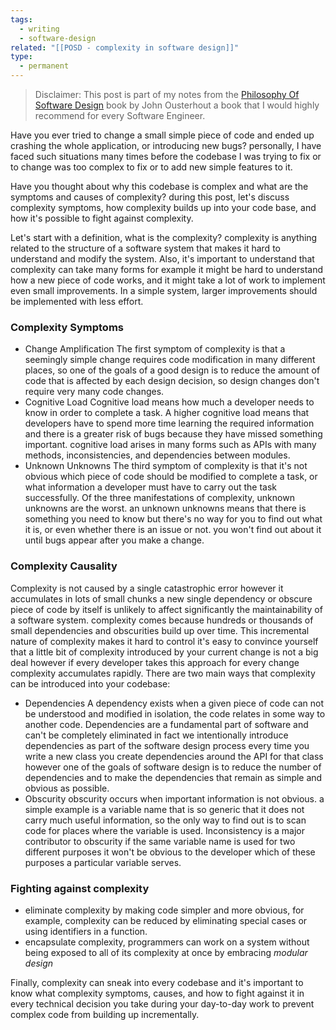 ```yaml
---
tags:
  - writing
  - software-design
related: "[[POSD - complexity in software design]]"
type:
  - permanent
---
```

>Disclaimer:
>This post is part of my notes from the [Philosophy Of Software Design](https://amzn.eu/d/3kkI2bb) book by John Ousterhout a book that I would highly recommend for every Software Engineer.

Have you ever tried to change a small simple piece of code and ended up crashing the whole application, or introducing new bugs? personally, I have faced such situations many times before the codebase I was trying to fix or to change was too complex to fix or to add new simple features to it. 

Have you thought about why this codebase is complex and what are the symptoms and causes of complexity? during this post, let's discuss complexity symptoms, how complexity builds up into your code base, and how it's possible to fight against complexity.

Let's start with a definition, what is the complexity? complexity is anything related to the structure of a software system that makes it hard to understand and modify the system.
Also, it's important to understand that complexity can take many forms for example it might be hard to understand how a new piece of code works, and it might take a lot of work to implement even small improvements. In a simple system, larger improvements should be implemented with less effort. 

### Complexity Symptoms
- Change Amplification
	The first symptom of complexity is that a seemingly simple change requires code modification in many different places, so one of the goals of a good design is to reduce the amount of code that is affected by each design decision, so design changes don't require very many code changes.
- Cognitive Load
	Cognitive load means how much a developer needs to know in order to complete a task. A higher cognitive load means that developers have to spend more time learning the required information and there is a greater risk of bugs because they have missed something important. cognitive load arises in many forms such as APIs with many methods, inconsistencies, and dependencies between modules.
- Unknown Unknowns
	The third symptom of complexity is that it's not obvious which piece of code should be modified to complete a task, or what information a developer must have to carry out the task successfully. Of the three manifestations of complexity, unknown unknowns are the worst. an unknown unknowns means that there is something you need to know but there's no way for you to find out what it is, or even whether there is an issue or not. you won't find out about it until bugs appear after you make a change.

### Complexity Causality 
Complexity is not caused by a single catastrophic error however it accumulates in lots of small chunks a new single dependency or obscure piece of code by itself is unlikely to affect significantly the maintainability of a software system. complexity comes because hundreds or thousands of small dependencies and obscurities build up over time. This incremental nature of complexity makes it hard to control it's easy to convince yourself that a little bit of complexity introduced by your current change is not a big deal however if every developer takes this approach for every change complexity accumulates rapidly.
There are two main ways that complexity can be introduced into your codebase:
- Dependencies
	 A dependency exists when a given piece of code can not be understood and modified in isolation, the code relates in some way to another code. Dependencies are a fundamental part of software and can't be completely eliminated in fact we intentionally introduce dependencies as part of the software design process every time you write a new class you create dependencies around the API for that class however one of the goals of software design is to reduce the number of dependencies and to make the dependencies that remain as simple and obvious as possible.
- Obscurity
	obscurity occurs when important information is not obvious. a simple example is a variable name that is so generic that it does not carry much useful information, so the only way to find out is to scan code for places where the variable is used. Inconsistency is a major contributor to obscurity if the same variable name is used for two different purposes it won't be obvious to the developer which of these purposes a particular variable serves.



### Fighting against complexity 
- eliminate complexity by making code simpler and more obvious, for example, complexity can be reduced by eliminating special cases or using identifiers in a function. 
- encapsulate complexity, programmers can work on a system without being exposed to all of its complexity at once by embracing  *modular design*




Finally, complexity can sneak into every codebase and it's important to know what complexity symptoms, causes, and how to fight against it in every technical decision you take during your day-to-day work to prevent complex code from building up incrementally. 
